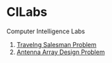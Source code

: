 # CILabs
Computer Intelligence Labs

1. [Travelng Salesman Problem](https://github.com/tardisman5197/CILabs/tree/master/TSP)
2. [Antenna Array Design Problem](https://github.com/tardisman5197/CILabs/tree/master/AAD)
